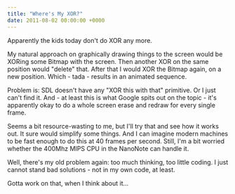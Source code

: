 ```yaml
---
title: "Where's My XOR?"
date: 2011-08-02 00:00:00 +0000
---
```

Apparently the kids today don't do XOR any more.

My natural approach on graphically drawing things to the screen would be XORing some Bitmap with the screen. Then another XOR on the same position would "delete" that. After that I would XOR the Bitmap again, on a new position. Which - tada - results in an animated sequence.

Problem is: SDL doesn't have any "XOR this with that" primitive. Or I just can't find it. And - at least this is what Google spits out on the topic - it's apparently okay to do a whole screen erase and redraw for every single frame.

Seems a bit resource-wasting to me, but I'll try that and see how it works out. It sure would simplify some things. And I can imagine modern machines to be fast enough to do this at 40 frames per second. Still, I'm a bit worried whether the 400Mhz MIPS CPU in the NanoNote can handle it.

Well, there's my old problem again: too much thinking, too little coding. I just cannot stand bad solutions - not in my own code, at least.

Gotta work on that, when I think about it...